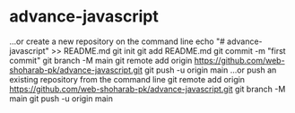 # advance-javascript
…or create a new repository on the command line
echo "# advance-javascript" >> README.md
git init
git add README.md
git commit -m "first commit"
git branch -M main
git remote add origin https://github.com/web-shoharab-pk/advance-javascript.git
git push -u origin main
…or push an existing repository from the command line
git remote add origin https://github.com/web-shoharab-pk/advance-javascript.git
git branch -M main
git push -u origin main